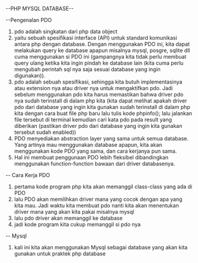 --PHP MYSQL DATABASE--

--Pengenalan PDO

1. pdo adalah singkatan dari php data object
2. yaitu sebuah spesifikasi interface (API) untuk standard komunikasi antara php dengan database. Dengan menggunakan PDO ini, kita dapat melakukan query ke database apapun misalnya mysql, posgre, sqlite dll cuma menggunakan si PDO ini (gampangnya kita tidak perlu membuat query ulang ketika kita ingin pindah ke database lain (kita cuma perlu mengubah perintah sql nya saja sesuai database yang ingin digunakan)).
3. pdo adalah sebuah spesifikasi, sehingga kita butuh implementasinya atau extension nya atau driver nya untuk mengaktifkan pdo. Jadi sebelum menggunakan pdo kita harus memastikan bahwa driver pdo nya sudah terinstall di dalam php kita (kita dapat melihat apakah driver pdo dari database yang ingin kita gunakan sudah terinstall di dalam php kita dengan cara buat file php baru lalu tulis kode phpinfo(); lalu jalankan file tersebut di terminal kemudian cari kata pdo pada result yang diberikan (pastikan driver pdo dari database yang ingin kita gunakan tersebut sudah enabled))
4. PDO menyediakan abstraction layer yang sama untuk semua database. Yang artinya mau menggunakan database apapun, kita akan menggunakan kode PDO yang sama, dan cara kerjanya pun sama.
5. Hal ini membuat penggunaan PDO lebih fleksibel dibandingkan menggunakan function-function bawaan dari driver databasenya.

-- Cara Kerja PDO

1. pertama kode program php kita akan memanggil class-class yang ada di PDO
2. lalu PDO akan memilihkan driver mana yang cocok dengan apa yang kita mau. Jadi waktu kita membuat pdo nanti kita akan menentukan driver mana yang akan kita pakai misalnya mysql
3. lalu pdo driver akan memanggil ke database
4. jadi kode program kita cukup memanggil si pdo nya

-- Mysql

1. kali ini kita akan menggunakan Mysql sebagai database yang akan kita gunakan untuk praktek php database
